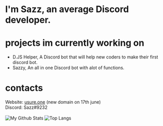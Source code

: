 # I'm Sazz, an average Discord developer.
# projects im currently working on
 - D.JS Helper, A Discord bot that will help new coders to make their first discord bot.
 - Sazzy, An all in one Discord bot with alot of functions.
# contacts
Website: [usure.one](https://usure.one/) (new domain on 17th june) <br>
Discord: Sazz#9232
<br/><br/>
![My Github Stats](https://github-readme-stats.vercel.app/api?username=TheSazz&show_icons=true&theme=dark)
![Top Langs](https://github-readme-stats.vercel.app/api/top-langs/?username=TheSazz&theme=dark&layout=compact)
